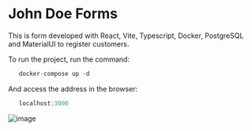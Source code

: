 # John Doe Forms

This is form developed with React, Vite, Typescript, Docker, PostgreSQL and MaterialUI to register customers.

To run the project, run the command:

```js
   docker-compose up -d
```

And access the address in the browser:

```js
   localhost:3000
```

![image](https://github.com/netohd/john-doe-form/assets/23285614/84831585-d24b-4101-8f5a-6155d4792e2e)
